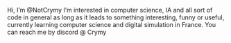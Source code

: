 Hi, I’m @NotCrymy
I’m interested in computer science, IA and all sort of code in general as long as it leads to something interesting, funny or useful, currently learning computer science and digital simulation in France.
You can reach me by discord @ Crymy

<!---
NotCrymy/NotCrymy is a ✨ special ✨ repository because its `README.md` (this file) appears on your GitHub profile.
You can click the Preview link to take a look at your changes.
--->
